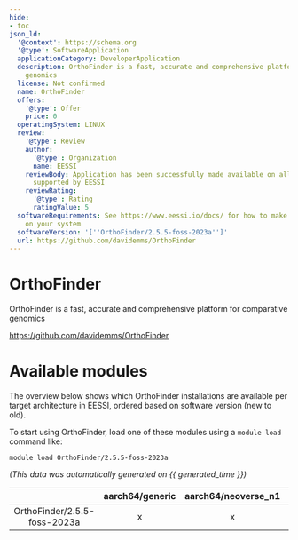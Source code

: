 ```yaml
---
hide:
- toc
json_ld:
  '@context': https://schema.org
  '@type': SoftwareApplication
  applicationCategory: DeveloperApplication
  description: OrthoFinder is a fast, accurate and comprehensive platform for comparative
    genomics
  license: Not confirmed
  name: OrthoFinder
  offers:
    '@type': Offer
    price: 0
  operatingSystem: LINUX
  review:
    '@type': Review
    author:
      '@type': Organization
      name: EESSI
    reviewBody: Application has been successfully made available on all architectures
      supported by EESSI
    reviewRating:
      '@type': Rating
      ratingValue: 5
  softwareRequirements: See https://www.eessi.io/docs/ for how to make EESSI available
    on your system
  softwareVersion: '[''OrthoFinder/2.5.5-foss-2023a'']'
  url: https://github.com/davidemms/OrthoFinder
---
```


OrthoFinder
===========


OrthoFinder is a fast, accurate and comprehensive platform for comparative genomics

https://github.com/davidemms/OrthoFinder
# Available modules


The overview below shows which OrthoFinder installations are available per target architecture in EESSI, ordered based on software version (new to old).

To start using OrthoFinder, load one of these modules using a `module load` command like:

```shell
module load OrthoFinder/2.5.5-foss-2023a
```

*(This data was automatically generated on {{ generated_time }})*  

| |aarch64/generic|aarch64/neoverse_n1|aarch64/neoverse_v1|x86_64/generic|x86_64/amd/zen2|x86_64/amd/zen3|x86_64/amd/zen4|x86_64/intel/haswell|x86_64/intel/skylake_avx512|
| :---: | :---: | :---: | :---: | :---: | :---: | :---: | :---: | :---: | :---: |
|OrthoFinder/2.5.5-foss-2023a|x|x|x|x|x|x|x|x|x|
